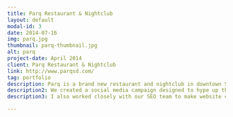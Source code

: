 ```yaml
---
title: Parq Restaurant & Nightclub
layout: default
modal-id: 3
date: 2014-07-16
img: parq.jpg
thumbnail: parq-thumbnail.jpg
alt: parq
project-date: April 2014
client: Parq Restaurant & Nightclub
link: http://www.parqsd.com/
tag: portfolio
description: Parq is a brand new restaurant and nightclub in downtown San Diego, CA that opened in October of 2014. I worked with closely with Parq's CEO and management team on design direction of website and brand through all phases from initial wireframe to launch. I directed and collaborated with the design and development teams for perfect execution.
description2: We created a social media campaign designed to hype up the launch and grand opening in October, in order to grow awareness and excitement. Working with a team, I helped create a digital marketing strategy to facilitate goals of nightly head counts in both restaurant and club sides of their business. We worked with Parq to manage material and collateral design, flyers, menus, and promotions.
description3: I also worked closely with our SEO team to make website changes and create content designed to optimize search results for Parq. Reviewed target market data based on analytics from the first couple months of launch, and adjusted marketing plan based on results.

---
```


